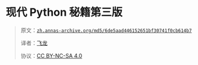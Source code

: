 # 现代 Python 秘籍第三版

> 原文：[`zh.annas-archive.org/md5/6de5aad446152651bf30741f0cb614b7`](https://zh.annas-archive.org/md5/6de5aad446152651bf30741f0cb614b7)
> 
> 译者：[飞龙](https://github.com/wizardforcel)
> 
> 协议：[CC BY-NC-SA 4.0](http://creativecommons.org/licenses/by-nc-sa/4.0/)
